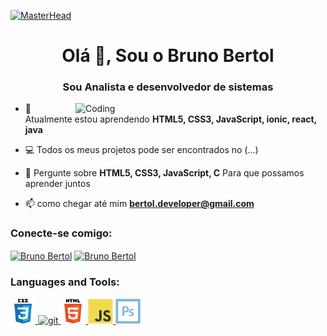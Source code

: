 [![MasterHead](https://visme.co/blog/wp-content/uploads/2019/10/animated-presentation-software-header.gif)]()

<h1 align="center">Olá 👋, Sou o Bruno Bertol</h1>
<h3 align="center">Sou Analista e desenvolvedor de sistemas</h3>
<img align="right" alt="Coding" width="400" src="https://miro.medium.com/max/680/0*7Q3yvSIv_t0ioJ-Z.gif"/>

- 🌱 Atualmente estou aprendendo **HTML5, CSS3, JavaScript, ionic, react, java**

- 💻 Todos os meus projetos pode ser encontrados no (...)

- 💬 Pergunte sobre **HTML5, CSS3, JavaScript, C** Para que possamos aprender juntos

- 📫 como chegar até mim **bertol.developer@gmail.com**


<h3 align="left">Conecte-se comigo:</h3>
<p align="left">

<a href="www.linkedin.com/in/bruno-bertol-894267209" target="blank"><img align="center" src="https://raw.githubusercontent.com/rahuldkjain/github-profile-readme-generator/master/src/images/icons/Social/linked-in-alt.svg" alt="Bruno Bertol" height="30" width="40" /></a> <a href="[www.linkedin.com/in/bruno-bertol-894267209](https://www.instagram.com/dev_bertol/)" target="blank"><img display="inline-block" align="center" src="https://raw.githubusercontent.com/rahuldkjain/github-profile-readme-generator/master/src/images/icons/Social/instagram.svg" alt="Bruno Bertol" height="30" width="40" /></a>
</p>

<h3 align="left">Languages and Tools:</h3>
<p align="left"> <a href="https://www.w3schools.com/css/" target="_blank" rel="noreferrer"> <img src="https://raw.githubusercontent.com/devicons/devicon/master/icons/css3/css3-original-wordmark.svg" alt="css3" width="40" height="40"/> </a> <a href="https://git-scm.com/" target="_blank" rel="noreferrer"> <img src="https://www.vectorlogo.zone/logos/git-scm/git-scm-icon.svg" alt="git" width="40" height="40"/> </a> <a href="https://www.w3.org/html/" target="_blank" rel="noreferrer"> <img src="https://raw.githubusercontent.com/devicons/devicon/master/icons/html5/html5-original-wordmark.svg" alt="html5" width="40" height="40"/> </a> <a href="https://developer.mozilla.org/en-US/docs/Web/JavaScript" target="_blank" rel="noreferrer"> <img src="https://raw.githubusercontent.com/devicons/devicon/master/icons/javascript/javascript-original.svg" alt="javascript" width="40" height="40"/>  <a href="https://www.photoshop.com/en" target="_blank" rel="noreferrer"> <img src="https://raw.githubusercontent.com/devicons/devicon/master/icons/photoshop/photoshop-line.svg" alt="photoshop" width="40" height="40"/> </a>

